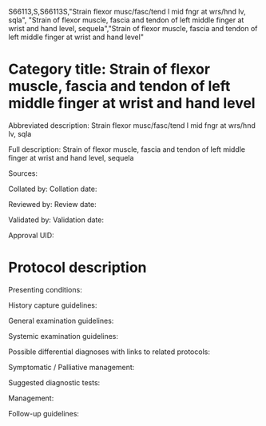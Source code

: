 S66113,S,S66113S,"Strain flexor musc/fasc/tend l mid fngr at wrs/hnd lv, sqla", "Strain of flexor muscle, fascia and tendon of left middle finger at wrist and hand level, sequela","Strain of flexor muscle, fascia and tendon of left middle finger at wrist and hand level"
# Category title: Strain of flexor muscle, fascia and tendon of left middle finger at wrist and hand level

Abbreviated description: Strain flexor musc/fasc/tend l mid fngr at wrs/hnd lv, sqla

Full description: Strain of flexor muscle, fascia and tendon of left middle finger at wrist and hand level, sequela

Sources:

Collated by:
Collation date:

Reviewed by:
Review date:

Validated by:
Validation date:

Approval UID:

# Protocol description

Presenting conditions:

History capture guidelines:

General examination guidelines:

Systemic examination guidelines:

Possible differential diagnoses with links to related protocols:

Symptomatic / Palliative management:

Suggested diagnostic tests:

Management:

Follow-up guidelines:
